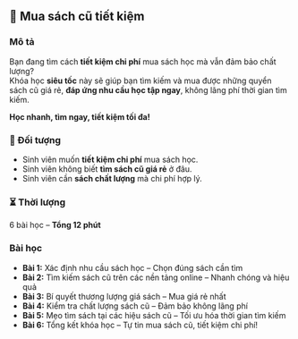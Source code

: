## 📌 Mua sách cũ tiết kiệm  

### Mô tả  
Bạn đang tìm cách **tiết kiệm chi phí** mua sách học mà vẫn đảm bảo chất lượng?  
Khóa học **siêu tốc** này sẽ giúp bạn tìm kiếm và mua được những quyển sách cũ giá rẻ, **đáp ứng nhu cầu học tập ngay**, không lãng phí thời gian tìm kiếm.  

**Học nhanh, tìm ngay, tiết kiệm tối đa!**  

### 🎯 Đối tượng  
- Sinh viên muốn **tiết kiệm chi phí** mua sách học.  
- Sinh viên không biết **tìm sách cũ giá rẻ** ở đâu.  
- Sinh viên cần **sách chất lượng** mà chi phí hợp lý.  

### ⏳ Thời lượng  
6 bài học – **Tổng 12 phút**  

### Bài học  
- **Bài 1:** Xác định nhu cầu sách học – Chọn đúng sách cần tìm  
- **Bài 2:** Tìm kiếm sách cũ trên các nền tảng online – Nhanh chóng và hiệu quả  
- **Bài 3:** Bí quyết thương lượng giá sách – Mua giá rẻ nhất  
- **Bài 4:** Kiểm tra chất lượng sách cũ – Đảm bảo không lãng phí  
- **Bài 5:** Mẹo tìm sách tại các hiệu sách cũ – Tối ưu hóa thời gian tìm kiếm  
- **Bài 6:** Tổng kết khóa học – Tự tin mua sách cũ, tiết kiệm chi phí!